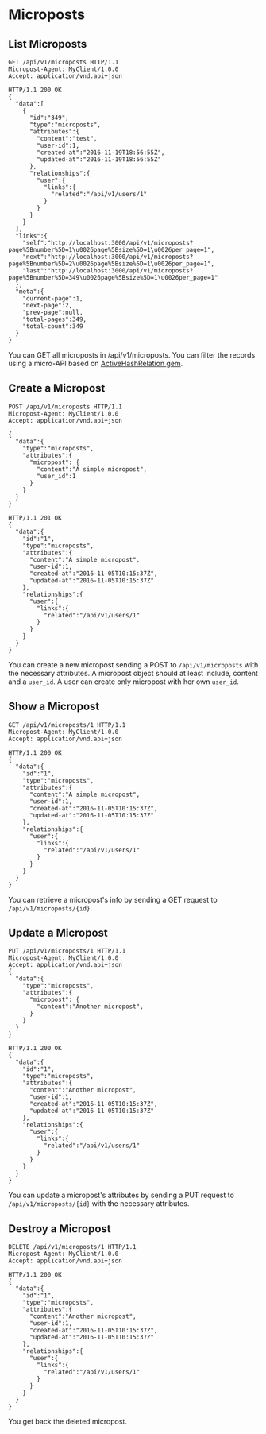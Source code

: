 # Microposts

## List Microposts
```http
GET /api/v1/microposts HTTP/1.1
Micropost-Agent: MyClient/1.0.0
Accept: application/vnd.api+json
```
```http
HTTP/1.1 200 OK
{  
  "data":[  
    {  
      "id":"349",
      "type":"microposts",
      "attributes":{  
        "content":"test",
        "user-id":1,
        "created-at":"2016-11-19T18:56:55Z",
        "updated-at":"2016-11-19T18:56:55Z"
      },
      "relationships":{  
        "user":{  
          "links":{  
            "related":"/api/v1/users/1"
          }
        }
      }
    }
  ],
  "links":{  
    "self":"http://localhost:3000/api/v1/microposts?page%5Bnumber%5D=1\u0026page%5Bsize%5D=1\u0026per_page=1",
    "next":"http://localhost:3000/api/v1/microposts?page%5Bnumber%5D=2\u0026page%5Bsize%5D=1\u0026per_page=1",
    "last":"http://localhost:3000/api/v1/microposts?page%5Bnumber%5D=349\u0026page%5Bsize%5D=1\u0026per_page=1"
  },
  "meta":{  
    "current-page":1,
    "next-page":2,
    "prev-page":null,
    "total-pages":349,
    "total-count":349
  }
}
```

You can GET all microposts in /api/v1/microposts.
You can filter the records using a micro-API based on [ActiveHashRelation gem](https://github.com/kollegorna/active_hash_relation).


## Create a Micropost
```http
POST /api/v1/microposts HTTP/1.1
Micropost-Agent: MyClient/1.0.0
Accept: application/vnd.api+json

{  
  "data":{  
    "type":"microposts",
    "attributes":{  
      "micropost": {
        "content":"A simple micropost",
        "user_id":1
      }
    }
  }
}
```
```http
HTTP/1.1 201 OK
{  
  "data":{  
    "id":"1",
    "type":"microposts",
    "attributes":{  
      "content":"A simple micropost",
      "user-id":1,
      "created-at":"2016-11-05T10:15:37Z",
      "updated-at":"2016-11-05T10:15:37Z"
    },
    "relationships":{  
      "user":{  
        "links":{  
          "related":"/api/v1/users/1"
        }
      }
    }
  }
}
```

You can create a new micropost sending a POST to `/api/v1/microposts` with the necessary attributes.
A micropost object should at least include, content and a `user_id`.
A user can create only micropost with her own `user_id`.

## Show a Micropost
```http
GET /api/v1/microposts/1 HTTP/1.1
Micropost-Agent: MyClient/1.0.0
Accept: application/vnd.api+json
```
```http
HTTP/1.1 200 OK
{  
  "data":{  
    "id":"1",
    "type":"microposts",
    "attributes":{  
      "content":"A simple micropost",
      "user-id":1,
      "created-at":"2016-11-05T10:15:37Z",
      "updated-at":"2016-11-05T10:15:37Z"
    },
    "relationships":{  
      "user":{  
        "links":{  
          "related":"/api/v1/users/1"
        }
      }
    }
  }
}
```
You can retrieve a micropost's info by sending a GET request to `/api/v1/microposts/{id}`.


## Update a Micropost
```http
PUT /api/v1/microposts/1 HTTP/1.1
Micropost-Agent: MyClient/1.0.0
Accept: application/vnd.api+json
{  
  "data":{  
    "type":"microposts",
    "attributes":{  
      "micropost": {
        "content":"Another micropost",
      }
    }
  }
}
```
```http
HTTP/1.1 200 OK
{  
  "data":{  
    "id":"1",
    "type":"microposts",
    "attributes":{  
      "content":"Another micropost",
      "user-id":1,
      "created-at":"2016-11-05T10:15:37Z",
      "updated-at":"2016-11-05T10:15:37Z"
    },
    "relationships":{  
      "user":{  
        "links":{  
          "related":"/api/v1/users/1"
        }
      }
    }
  }
}
```
You can update a micropost's attributes by sending a PUT request to `/api/v1/microposts/{id}` with the necessary attributes.


## Destroy a Micropost
```http
DELETE /api/v1/microposts/1 HTTP/1.1
Micropost-Agent: MyClient/1.0.0
Accept: application/vnd.api+json
```
```http
HTTP/1.1 200 OK
{  
  "data":{  
    "id":"1",
    "type":"microposts",
    "attributes":{  
      "content":"Another micropost",
      "user-id":1,
      "created-at":"2016-11-05T10:15:37Z",
      "updated-at":"2016-11-05T10:15:37Z"
    },
    "relationships":{  
      "user":{  
        "links":{  
          "related":"/api/v1/users/1"
        }
      }
    }
  }
}
```

You get back the deleted micropost.
